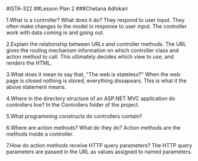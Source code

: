 #ISTA-322
##Lesson Plan 2
###Chetana Adhikari

1.What is a controller? What does it do?
They respond to user input. They often make changes to the model in response to user input. The controller work with data coming in and going out.

2.Explain the relationship between URLs and controller methods.
The URL gives the routing mechanism information on which controller class and action method to call. This ultimately decides which view to use, and renders the HTML.

3.What does it mean to say that, "The web is stateless?"
When the web page is closed nothing is stored, everything dissapears. This is what it the above statement means.

4.Where in the directory structure of an ASP.NET MVC application do controllers live?
In the Controllers folder of the project.

5.What programming constructs do controllers contain?

6.Where are action methods? What do they do?
Action methods are the methods inside a controller. 

7.How do action methods receive HTTP query parameters?
The HTTP query parameters are passed in the URL as values assigned to named parameters.